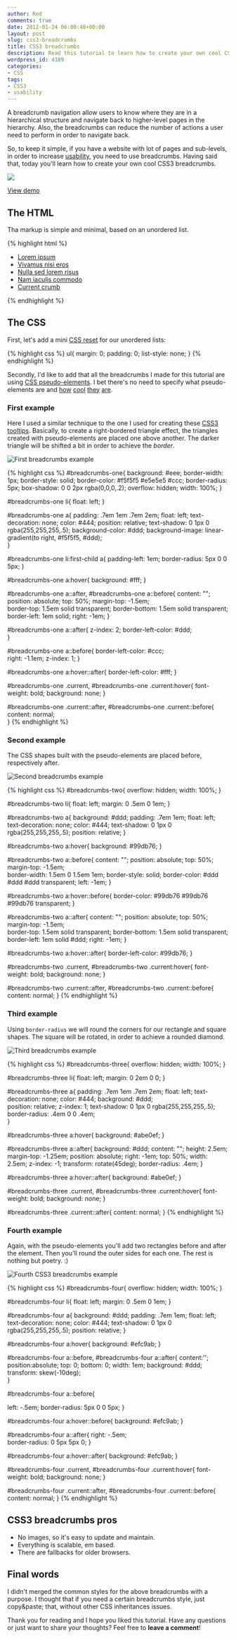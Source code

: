 ```yaml
---
author: Red
comments: true
date: 2012-01-24 06:00:48+00:00
layout: post
slug: css3-breadcrumbs
title: CSS3 breadcrumbs
description: Read this tutorial to learn how to create your own cool CSS3 breadcrumbs. Pseudo-elements are also used here.
wordpress_id: 4189
categories:
- CSS
tags:
- CSS3
- usability
---
```


A breadcrumb navigation allow users to know where they are in a hierarchical structure and navigate back to higher-level pages in the hierarchy. Also, the breadcrumbs can reduce the number of actions a user need to perform in order to navigate back.

So, to keep it simple, if you have a website with lot of pages and sub-levels, in order to increase [usability](http://www.red-team-design.com/web-usability-tips-for-your-website), you need to use breadcrumbs. Having said that, today you'll learn how to create your own cool CSS3 breadcrumbs.

![](/dist/uploads/2012/01/css3-breadcrumbs.png)

<!-- more -->

[View demo](/dist/uploads/2012/01/css3-breadcrumbs-demo.html)

## The HTML

Tha markup is simple and minimal, based on an unordered list.
    
{% highlight html %}
<ul id="breadcrumbs-one">
    <li><a href="">Lorem ipsum</a></li>
    <li><a href="">Vivamus nisi eros</a></li>
    <li><a href="">Nulla sed lorem risus</a></li>
    <li><a href="">Nam iaculis commodo</a></li>
    <li><a href="" class="current">Current crumb</a></li>
</ul>
{% endhighlight %}

## The CSS

First, let's add a mini [CSS reset](http://www.red-team-design.com/useful-css-snippets-to-save-your-time) for our unordered lists:

{% highlight css %}
ul{
  margin: 0;
  padding: 0;
  list-style: none;
}
{% endhighlight %}

Secondly, I'd like to add that all the breadcrumbs I made for this tutorial are using [CSS pseudo-elements](http://www.red-team-design.com/before-after-pseudo-elements). I bet there's no need to specify what pseudo-elements are and [how](http://www.red-team-design.com/just-another-awesome-css3-buttons) [cool](http://www.red-team-design.com/cool-headings-with-pseudo-elements) [they](http://www.red-team-design.com/css3-dropdown-menu) [are](http://www.red-team-design.com/how-to-create-slick-effects-with-css3-box-shadow).

### First example

Here I used a similar technique to the one I used for creating these [CSS3 tooltips](http://www.red-team-design.com/css3-tooltips). Basically, to create a right-bordered triangle effect, the triangles created with pseudo-elements are placed one above another. The darker triangle will be shifted a bit in order to achieve the _border_.

![First breadcrumbs example](/dist/uploads/2012/01/css3-breadcrumbs-1.png)

{% highlight css %}
#breadcrumbs-one{
  background: #eee;
  border-width: 1px;
  border-style: solid;
  border-color: #f5f5f5 #e5e5e5 #ccc;
  border-radius: 5px;
  box-shadow: 0 0 2px rgba(0,0,0,.2);
  overflow: hidden;
  width: 100%;
}

#breadcrumbs-one li{
  float: left;
}

#breadcrumbs-one a{
  padding: .7em 1em .7em 2em;
  float: left;
  text-decoration: none;
  color: #444;
  position: relative;
  text-shadow: 0 1px 0 rgba(255,255,255,.5);
  background-color: #ddd;
  background-image: linear-gradient(to right, #f5f5f5, #ddd);  
}

#breadcrumbs-one li:first-child a{
  padding-left: 1em;
  border-radius: 5px 0 0 5px;
}

#breadcrumbs-one a:hover{
  background: #fff;
}

#breadcrumbs-one a::after,
#breadcrumbs-one a::before{
  content: "";
  position: absolute;
  top: 50%;
  margin-top: -1.5em;   
  border-top: 1.5em solid transparent;
  border-bottom: 1.5em solid transparent;
  border-left: 1em solid;
  right: -1em;
}

#breadcrumbs-one a::after{ 
  z-index: 2;
  border-left-color: #ddd;  
}

#breadcrumbs-one a::before{
  border-left-color: #ccc;  
  right: -1.1em;
  z-index: 1; 
}

#breadcrumbs-one a:hover::after{
  border-left-color: #fff;
}

#breadcrumbs-one .current,
#breadcrumbs-one .current:hover{
  font-weight: bold;
  background: none;
}

#breadcrumbs-one .current::after,
#breadcrumbs-one .current::before{
  content: normal;  
}
{% endhighlight %}

### Second example

The CSS shapes built with the pseudo-elements are placed before, respectively after.

![Second breadcrumbs example](/dist/uploads/2012/01/css3-breadcrumbs-2.png)

{% highlight css %}
#breadcrumbs-two{
  overflow: hidden;
  width: 100%;
}

#breadcrumbs-two li{
  float: left;
  margin: 0 .5em 0 1em;
}

#breadcrumbs-two a{
  background: #ddd;
  padding: .7em 1em;
  float: left;
  text-decoration: none;
  color: #444;
  text-shadow: 0 1px 0 rgba(255,255,255,.5); 
  position: relative;
}

#breadcrumbs-two a:hover{
  background: #99db76;
}

#breadcrumbs-two a::before{
  content: "";
  position: absolute;
  top: 50%; 
  margin-top: -1.5em;   
  border-width: 1.5em 0 1.5em 1em;
  border-style: solid;
  border-color: #ddd #ddd #ddd transparent;
  left: -1em;
}

#breadcrumbs-two a:hover::before{
  border-color: #99db76 #99db76 #99db76 transparent;
}

#breadcrumbs-two a::after{
  content: "";
  position: absolute;
  top: 50%; 
  margin-top: -1.5em;   
  border-top: 1.5em solid transparent;
  border-bottom: 1.5em solid transparent;
  border-left: 1em solid #ddd;
  right: -1em;
}

#breadcrumbs-two a:hover::after{
  border-left-color: #99db76;
}

#breadcrumbs-two .current,
#breadcrumbs-two .current:hover{
  font-weight: bold;
  background: none;
}

#breadcrumbs-two .current::after,
#breadcrumbs-two .current::before{
  content: normal;
}
{% endhighlight %}

### Third example

Using `border-radius` we will round the corners for our rectangle and square shapes. The square will be rotated, in order to achieve a rounded diamond.

![Third breadcrumbs example](/dist/uploads/2012/01/css3-breadcrumbs-3.png)

{% highlight css %}
#breadcrumbs-three{
  overflow: hidden;
  width: 100%;
}

#breadcrumbs-three li{
  float: left;
  margin: 0 2em 0 0;
}

#breadcrumbs-three a{
  padding: .7em 1em .7em 2em;
  float: left;
  text-decoration: none;
  color: #444;
  background: #ddd;  
  position: relative;
  z-index: 1;
  text-shadow: 0 1px 0 rgba(255,255,255,.5);
  border-radius: .4em 0 0 .4em;  
}

#breadcrumbs-three a:hover{
  background: #abe0ef;
}

#breadcrumbs-three a::after{
  background: #ddd;
  content: "";
  height: 2.5em;
  margin-top: -1.25em;
  position: absolute;
  right: -1em;
  top: 50%;
  width: 2.5em;
  z-index: -1; 
  transform: rotate(45deg);
  border-radius: .4em;
}

#breadcrumbs-three a:hover::after{
  background: #abe0ef;
}

#breadcrumbs-three .current,
#breadcrumbs-three .current:hover{
  font-weight: bold;
  background: none;
}

#breadcrumbs-three .current::after{
  content: normal;
}
{% endhighlight %}

### Fourth example

Again, with the pseudo-elements you'll add two rectangles before and after the element. Then you'll round the outer sides for each one. The rest is nothing but poetry. :)

![Fourth CSS3 breadcrumbs example](/dist/uploads/2012/01/css3-breadcrumbs-4.png)

{% highlight css %}
#breadcrumbs-four{
  overflow: hidden;
  width: 100%;
}

#breadcrumbs-four li{
  float: left;
  margin: 0 .5em 0 1em;
}

#breadcrumbs-four a{
  background: #ddd;
  padding: .7em 1em;
  float: left;
  text-decoration: none;
  color: #444;
  text-shadow: 0 1px 0 rgba(255,255,255,.5); 
  position: relative;
}

#breadcrumbs-four a:hover{
  background: #efc9ab;
}

#breadcrumbs-four a::before,
#breadcrumbs-four a::after{
  content:'';
  position:absolute;
  top: 0;
  bottom: 0;
  width: 1em;
  background: #ddd;
  transform: skew(-10deg);  
}

#breadcrumbs-four a::before{

  left: -.5em;
  border-radius: 5px 0 0 5px;
}

#breadcrumbs-four a:hover::before{
  background: #efc9ab;
}

#breadcrumbs-four a::after{
  right: -.5em;   
  border-radius: 0 5px 5px 0;
}

#breadcrumbs-four a:hover::after{
  background: #efc9ab;
}

#breadcrumbs-four .current,
#breadcrumbs-four .current:hover{
  font-weight: bold;
  background: none;
}

#breadcrumbs-four .current::after,
#breadcrumbs-four .current::before{
  content: normal;
}
{% endhighlight %}

## CSS3 breadcrumbs pros
	
  * No images, so it's easy to update and maintain.
  * Everything is scalable, em based.	
  * There are fallbacks for older browsers.

## Final words

I didn't merged the common styles for the above breadcrumbs with a purpose. I thought that if you need a certain breadcrumbs style, just copy&paste; that, without other CSS inheritances issues.

Thank you for reading and I hope you liked this tutorial. Have any questions or just want to share your thoughts? Feel free to **leave a comment**!